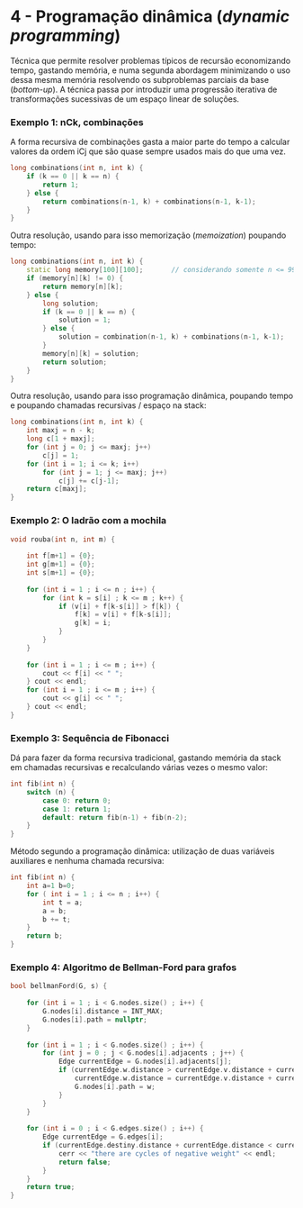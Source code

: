 # 4 - Programação dinâmica (*dynamic programming*)

Técnica que permite resolver problemas típicos de recursão economizando tempo, gastando memória, e numa segunda abordagem minimizando o uso dessa mesma memória resolvendo os subproblemas parciais da base (*bottom-up*). A técnica passa por introduzir uma progressão iterativa de transformações sucessivas de um espaço linear de soluções.

### Exemplo 1: nCk, combinações

A forma recursiva de combinações gasta a maior parte do tempo a calcular valores da ordem iCj que são quase sempre usados mais do que uma vez.

```c++
long combinations(int n, int k) {
    if (k == 0 || k == n) {
        return 1;
    } else {
        return combinations(n-1, k) + combinations(n-1, k-1);
    }
}
```

Outra resolução, usando para isso memorização (*memoization*) poupando tempo:

```c++
long combinations(int n, int k) {
    static long memory[100][100];       // considerando somente n <= 99
    if (memory[n][k] != 0) {
        return memory[n][k];
    } else {
        long solution;
        if (k == 0 || k == n) {
            solution = 1;
        } else {
            solution = combination(n-1, k) + combinations(n-1, k-1);
        }
        memory[n][k] = solution;
        return solution;
    }
}
```

Outra resolução, usando para isso programação dinâmica, poupando tempo e poupando chamadas recursivas / espaço na stack:

```c++
long combinations(int n, int k) {
    int maxj = n - k;
    long c[1 + maxj];
    for (int j = 0; j <= maxj; j++)
        c[j] = 1;
    for (int i = 1; i <= k; i++)
        for (int j = 1; j <= maxj; j++)
            c[j] += c[j-1];
    return c[maxj];
}
```

### Exemplo 2: O ladrão com a mochila

```c++
void rouba(int n, int m) {
    
    int f[m+1] = {0};
    int g[m+1] = {0};
    int s[m+1] = {0};
    
    for (int i = 1 ; i <= n ; i++) {
        for (int k = s[i] ; k <= m ; k++) {
            if (v[i] + f[k-s[i]] > f[k]) {
                f[k] = v[i] + f[k-s[i]];
                g[k] = i;
            }
        }
    }
    
    for (int i = 1 ; i <= m ; i++) {
        cout << f[i] << " ";
    } cout << endl;
    for (int i = 1 ; i <= m ; i++) {
        cout << g[i] << " ";
    } cout << endl;
}
```

### Exemplo 3: Sequência de Fibonacci

Dá para fazer da forma recursiva tradicional, gastando memória da stack em chamadas recursivas e recalculando várias vezes o mesmo valor:

```c++
int fib(int n) {
    switch (n) {
        case 0: return 0;
        case 1: return 1;
        default: return fib(n-1) + fib(n-2);
    }
}
```

Método segundo a programação dinâmica: utilização de duas variáveis auxiliares e nenhuma chamada recursiva:

```c++
int fib(int n) {
    int a=1 b=0;
    for ( int i = 1 ; i <= n ; i++) { 
        int t = a; 
        a = b; 
        b += t;
    } 
    return b;
}
```

### Exemplo 4: Algoritmo de Bellman-Ford para grafos

```c++
bool bellmanFord(G, s) {
    
    for (int i = 1 ; i < G.nodes.size() ; i++) {
        G.nodes[i].distance = INT_MAX;
        G.nodes[i].path = nullptr;
    }
    
    for (int i = 1 ; i < G.nodes.size() ; i++) {
        for (int j = 0 ; j < G.nodes[i].adjacents ; j++) {
            Edge currentEdge = G.nodes[i].adjacents[j];
            if (currentEdge.w.distance > currentEdge.v.distance + currentEdge.distance) {
                currentEdge.w.distance = currentEdge.v.distance + currentEdge.distance;
                G.nodes[i].path = w;
            }
        }
    }
    
    for (int i = 0 ; i < G.edges.size() ; i++) {
        Edge currentEdge = G.edges[i];
        if (currentEdge.destiny.distance + currentEdge.distance < currentEdge.origin, distance) {
            cerr << "there are cycles of negative weight" << endl;
            return false;
        }
    }
    return true;
}
```